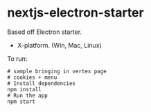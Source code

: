 # nextjs-electron-starter


Based off Electron starter.

* X-platform. (Win, Mac, Linux)

To run:

```
# sample bringing in vertex page
# cookies + menu
# Install dependencies
npm install
# Run the app
npm start

```
